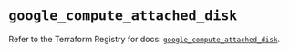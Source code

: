 # `google_compute_attached_disk`

Refer to the Terraform Registry for docs: [`google_compute_attached_disk`](https://registry.terraform.io/providers/hashicorp/google/5.25.0/docs/resources/compute_attached_disk).
